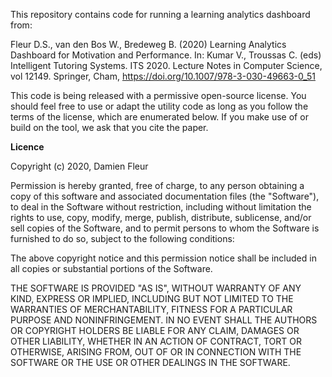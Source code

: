 This repository contains code for running a learning analytics dashboard from:

Fleur D.S., van den Bos W., Bredeweg B. (2020) Learning Analytics Dashboard for Motivation and Performance. In: Kumar V., Troussas C. (eds) Intelligent Tutoring Systems. ITS 2020. Lecture Notes in Computer Science, vol 12149. Springer, Cham, https://doi.org/10.1007/978-3-030-49663-0_51

This code is being released with a permissive open-source license. You should feel free to use or adapt the utility code as long as you follow the terms of the license, which are enumerated below. If you make use of or build on the tool, we ask that you cite the paper.

**Licence**

Copyright (c) 2020, Damien Fleur

Permission is hereby granted, free of charge, to any person obtaining a copy of this software and associated documentation files (the "Software"), to deal in the Software without restriction, including without limitation the rights to use, copy, modify, merge, publish, distribute, sublicense, and/or sell copies of the Software, and to permit persons to whom the Software is furnished to do so, subject to the following conditions:

The above copyright notice and this permission notice shall be included in all copies or substantial portions of the Software.

THE SOFTWARE IS PROVIDED "AS IS", WITHOUT WARRANTY OF ANY KIND, EXPRESS OR IMPLIED, INCLUDING BUT NOT LIMITED TO THE WARRANTIES OF MERCHANTABILITY, FITNESS FOR A PARTICULAR PURPOSE AND NONINFRINGEMENT. IN NO EVENT SHALL THE AUTHORS OR COPYRIGHT HOLDERS BE LIABLE FOR ANY CLAIM, DAMAGES OR OTHER LIABILITY, WHETHER IN AN ACTION OF CONTRACT, TORT OR OTHERWISE, ARISING FROM, OUT OF OR IN CONNECTION WITH THE SOFTWARE OR THE USE OR OTHER DEALINGS IN THE SOFTWARE.
